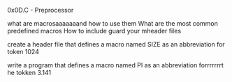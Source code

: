 0x0D.C - Preprocessor

what are macrosaaaaaaand how to use them What are the most common predefined macros How to include guard your mheader files

create a header file that defines a macro named SIZE as an abbreviation for token 1024

write a program that defines a macro named PI as an abbreviation forrrrrrrt he tokken 3.141
